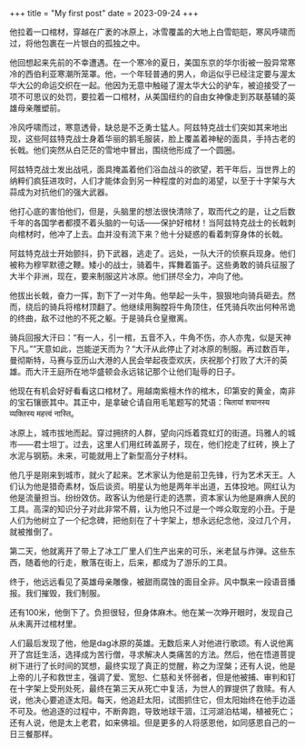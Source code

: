+++
title = "My first post"
date = 2023-09-24
+++

他拉着一口棺材，穿越在广袤的冰原上，冰雪覆盖的大地上白雪皑皑，寒风呼啸而过，将他包裹在一片银白的孤独之中。

他回想起来先前的不幸遭遇。在一个寒冷的夏日，美国东京的华尔街被一股异常寒冷的西伯利亚寒潮所笼罩。他，一个年轻普通的男人，命运似乎已经注定要与渥太华大公的命运交织在一起。他因为无意中触碰了渥太华大公的驴车，被迫接受了一项不可思议的处罚，要拉着一口棺材，从美国纽约的自由女神像走到苏联基辅的英雄母亲雕塑前。

冷风呼啸而过，寒意透骨，缺总是不乏勇士猛人。阿兹特克战士们突如其来地出现，这些阿兹特克战士身着华丽的鹅毛服装，脸上覆盖着神秘的面具，手持古老的长戟。他们突然从白茫茫的雪地中冒出，围绕他形成了一个圆圈。

阿兹特克战士发出战吼，面具掩盖着他们浴血战斗的欲望，若干年后，当世界上的纳粹们疯狂进攻时，人们才能体会到另一种程度的对血的渴望，以至于十字架与大蒜成为对抗他们的强大武器。

他打心底的害怕他们，但是，头脑里的想法很快清除了，取而代之的是，让之后数千年的各国学者都摸不着头脑的一句话——保护好棺材！当阿兹特克战士的长戟刺向棺材时，他冲了上去。血并没有流下来？他十分疑惑的看着刺穿身体的长戟。

阿兹特克战士开始颤抖，扔下武器，逃走了。远处，一队大汗的侦察兵现身。他们被称为穆罕默德之鞭。矮小的战士，骑着牛，挥舞着笛子。这些勇敢的骑兵征服了大半个非洲，现在，要来制服这片冰原。他们拼尽全力，冲向了他。

他拔出长戟，奋力一挥，割下了一对牛角。他举起一头牛，狠狠地向骑兵砸去。然而，绕后的骑兵将棺材顶翻了。他继续用胸膛将牛角顶住，任凭骑兵吹出何种吊诡的终曲，敌不过他的不死之躯。于是骑兵仓皇撤离。

骑兵回报大汗曰：“有一人，引一棺，五音不入，牛角不伤，亦人亦鬼，似是天神下凡。””天意如此，岂能逆天而为？“大汗从此停止了对冰原的制服。再过数百年，曼彻斯特，马赛与亚历山大港的人民会举起夜壶欢庆，庆祝那个打败了大汗的英雄。而大汗王庭所在地华盛顿会永远铭记那个让他们耻辱的日子。

他现在有机会好好看看这口棺材了。用越南紫檀木作的棺木，印第安的黄金，南非的宝石镶嵌其中。其正中，是拿破仑请自用毛笔题写的梵语：चितायां शयानस्य व्यक्तिस्य महत्त्वं नास्ति。

冰原上，城市拔地而起。穿过拥挤的人群，望向闪烁着霓虹灯的街道。玛雅人的城市——君士坦丁。过去，这里人们用红砖盖房子，现在，他们挖走了红砖，换上了水泥与钢筋。未来，可能就用上了新型高分子材料。

他几乎是刚来到城市，就火了起来。艺术家认为他是前卫先锋，行为艺术天王。人们认为他是猎奇素材，饭后谈资。明星认为他是两年半出道，五体投地。网红认为他是流量担当。纷纷效仿。政客认为他是行走的选票，资本家认为他是麻痹人民的工具。高深的知识分子对此非常不屑，认为他只不过是一个哗众取宠的小丑。于是人们为他树立了一个纪念碑，把他刻在了十字架上，想永远纪念他，没过几个月，就被推倒了。

第二天，他就离开了带上了冰工厂里人们生产出来的可乐，米老鼠与炸弹。这些东西，随着他的行走，散落在街上，后来，都成为了游乐的工具。

终于，他远远看见了英雄母亲雕像，被甜雨腐蚀的面目全非。风中飘来一段语音播报。我们摧毁，我们制服。

还有100米，他倒下了。负担很轻，但身体麻木。他在某一次睁开眼时，发现自己从未离开过棺材里。

人们最后发现了他，他是dag冰原的英雄。无数后来人对他进行歌颂。有人说他离开了宫廷生活，选择成为苦行僧，寻求解决人类痛苦的方法。然后，他在悟道菩提树下进行了长时间的冥想，最终实现了真正的觉醒，称之为涅槃；还有人说，他是上帝的儿子和救世主，强调了爱、宽恕、仁慈和关怀弱者，但是他被捕、审判和钉在十字架上受刑处死，最终在第三天从死亡中复活，为世人的罪提供了救赎。有人说，他决心要追逐太阳。每天，他追赶太阳，试图抓住它，但太阳始终在他手边遥不可及。他追逐的过程中，不断奔跑，导致地球干涸，江河湖泊枯竭，植被死亡；还有人说，他是太上老君，如来佛祖。但是更多的人将感恩他，如同感恩自己的一日三餐那样。
